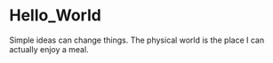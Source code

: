 # Hello_World

Simple ideas can change things.
The physical world is the place I can actually enjoy a meal.
